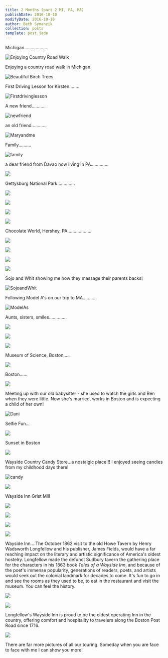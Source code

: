 ```yaml
---
title: 2 Months (part 2 MI, PA, MA)
publishDate: 2016-10-10
modifyDate: 2016-10-10
author: Beth Symanzik
collection: posts
template: post.jade
---
```


Michigan..................

![Enjoying Country Road Walk](/images/20160831_084047.jpg)

Enjoying a country road walk in Michigan.

![Beautiful Birch Trees](/images/20160831_084127.jpg)

First Driving Lesson for Kirsten........

![Firstdrivinglesson](/images/20160831_135827.jpg)

A new friend...........

![newfriend](/images/20160904_133230.jpg)

an old friend............

![Maryandme](/images/20160904_134237.jpg)

Family..........

![family](/images/20160910_190444.jpg)

a dear friend from Davao now living in PA..............

![](/images/20160915_153807.jpg)

Gettysburg National Park..............

![](/images/20160915_111536.jpg)

![](/images/20160915_102153.jpg)

![](/images/20160915_105550.jpg)

![](/images/20160915_113006.jpg)

Chocolate World, Hershey, PA...................

![](/images/20160916_094724.jpg)

![](/images/20160916_095130.jpg)

![](/images/20160916_103109.jpg)

![](/images/20160916_103301.jpg)

Sojo and Whit showing me how they massage their parents backs!

![SojoandWhit](/images/20160917_173738.jpg)

Following Model A's on our trip to MA...........

![ModelAs](/images/20160919_104205.jpg)

Aunts, sisters, smiles..............

![](/images/20160919_184106.jpg)

![](/images/20160919_184140.jpg)

![](/images/20160920_090609.jpg)

Museum of Science, Boston.....

![](/images/20160920_115143.jpg)

Boston......

![](/images/20160920_155505.jpg)

Meeting up with our old babysitter - she used to watch the girls and Ben when they were little. Now she's married, works in Boston and is expecting a child of her own!

![Dani](/images/20160920_161437.jpg)

Selfie Fun...

![](/images/20160920_173944.jpg)

Sunset in Boston

![](/images/20160920_185658.jpg)

Wayside Country Candy Store...a nostalgic place!!!  I enjoyed seeing candies from my childhood days there!

![candy](/images/20160921_105721.jpg)

![](/images/20160921_110307.jpg)

Wayside Inn Grist Mill

![](//20160921_110415.jpg)

![](/images/20160921_110516.jpg)

![](/images/20160921_112049.jpg)

![](/images/20160921_113759.jpg)

Wayside Inn....The October 1862 visit to the old Howe Tavern by Henry Wadsworth Longfellow and his publisher, James Fields, would have a far reaching impact on the literary and artistic significance of America's oldest hostelry. Longfellow made the defunct Sudbury tavern the gathering place for the characters in his 1863 book *Tales of a Wayside Inn*, and because of the poet's immense popularity, generations of readers, poets, and artists would seek out the colonial landmark for decades to come.  It's fun to go in and see the rooms as they used to be, to eat in the restaurant and visit the museum.  You can feel the history.

![](/images/20160921_114921.jpg)

![](/images/20160921_122152.jpg)

Longfellow's Wayside Inn is proud to be the oldest operating Inn in the country, offering comfort and hospitality to travelers along the Boston Post Road since 1716.

![](/images/20160921_122216.jpg)

There are far more pictures of all our touring.  Someday when you are face to face with me I can show you more!

